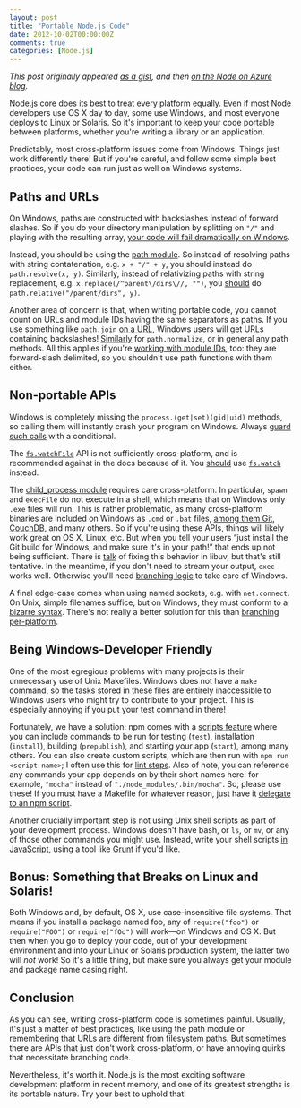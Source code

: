 ```yaml
---
layout: post
title: "Portable Node.js Code"
date: 2012-10-02T00:00:00Z
comments: true
categories: [Node.js]
---
```


*This post originally appeared [as a gist](https://gist.github.com/domenic/2790533), and then
[on the Node on Azure blog](http://nodeblog.azurewebsites.net/how-to-write-portable-nodejs-code).*

Node.js core does its best to treat every platform equally. Even if most Node developers use OS X day to day, some use
Windows, and most everyone deploys to Linux or Solaris. So it's important to keep your code portable between platforms,
whether you're writing a library or an application.

Predictably, most cross-platform issues come from Windows. Things just work differently there! But if you're careful,
and follow some simple best practices, your code can run just as well on Windows systems.

## Paths and URLs

On Windows, paths are constructed with backslashes instead of forward slashes. So if you do your directory manipulation
by splitting on `"/"` and playing with the resulting array, [your code will fail dramatically on Windows][codex].

Instead, you should be using the [path module][path]. So instead of resolving paths with string contatenation, e.g.
`x + "/" + y`, you should instead do `path.resolve(x, y)`. Similarly, instead of relativizing paths with string
replacement, e.g. `x.replace(/^parent\/dirs\//, "")`, you [should][wrench] do `path.relative("/parent/dirs", y)`.

Another area of concern is that, when writing portable code, you cannot count on URLs and module IDs having the same
separators as paths. If you use something like `path.join` [on a URL][knox], Windows users will get URLs containing
backslashes! [Similarly][npm-www] for `path.normalize`, or in general any path methods. All this applies if you're
[working with module IDs][browserify], too: they are forward-slash delimited, so you shouldn't use path functions with
them either.


[codex]: https://github.com/logicalparadox/codex/commit/7f91b451e7cdc9d794f30bd026029aea797bb1e0
[path]: http://nodejs.org/docs/latest/api/path.html
[wrench]: https://github.com/ryanmcgrath/wrench-js/commit/01190602dac64924fca2dae11912ffb560e636a0
[knox]: https://github.com/domenic/knox/compare/eabef00df9bf79085229f4ed39b2679eb579ea20...9b1a4e9f644ababd5d9ced227de44709e1fccf4b
[npm-www]: https://github.com/isaacs/npm-www/pull/88
[browserify]: https://github.com/substack/node-browserify/pull/158

## Non-portable APIs

Windows is completely missing the `process.(get|set)(gid|uid)` methods, so calling them will instantly crash your
program on Windows. Always [guard such calls][winston] with a conditional.

The [`fs.watchFile`][watchFile] API is not sufficiently cross-platform, and is recommended against in the docs because
of it. You [should][codex-watch] use [`fs.watch`][watch] instead.

The [child_process module][] requires care cross-platform. In particular, `spawn` and `execFile` do not execute in a
shell, which means that on Windows only `.exe` files will run. This is rather problematic, as many cross-platform
binaries are included on Windows as `.cmd` or `.bat` files, [among them Git][npm-git], [CouchDB][npm-www-couchdb], and
many others. So if you're using these APIs, things will likely work great on OS X, Linux, etc. But when you tell your
users “just install the Git build for Windows, and make sure it's in your path!” that ends up not being sufficient.
There is [talk][node-bug] of fixing this behavior in libuv, but that's still tentative. In the meantime, if you don't
need to stream your output, `exec` works well. Otherwise you'll need [branching logic][npm-www-couchdb] to take care
of Windows.

A final edge-case comes when using named sockets, e.g. with `net.connect`. On Unix, simple filenames suffice, but on
Windows, they must conform to a [bizarre syntax][pipe-names]. There's not really a better solution for this than
[branching per-platform][cleanPipeName].


[winston]: https://github.com/flatiron/winston/commit/a32d92ba1be3c21859d8c1c9e8e0e701846fcaf4
[watchFile]: http://nodejs.org/docs/latest/api/fs.html#fs_fs_watchfile_filename_options_listener
[codex-watch]: https://github.com/logicalparadox/codex/commit/be2fe18f5561f7bbd3bd0099bb47f7e58c23638d
[watch]: http://nodejs.org/docs/latest/api/fs.html#fs_fs_watch_filename_options_listener
[child_process module]: http://nodejs.org/api/child_process.html
[npm-git]: https://github.com/isaacs/npm/issues/2333
[npm-www-couchdb]: https://github.com/isaacs/npm-www/blob/fd3a96e861989338676937736599598f7c0fde8f/dev/go.js#L22-27
[node-bug]: https://github.com/joyent/node/issues/2318
[pipe-names]: http://msdn.microsoft.com/en-us/library/windows/desktop/aa365783%28v=vs.85%29.aspx
[cleanPipeName]: https://gist.github.com/2790533#gistcomment-331356

## Being Windows-Developer Friendly

One of the most egregious problems with many projects is their unnecessary use of Unix Makefiles. Windows does not have
a `make` command, so the tasks stored in these files are entirely inaccessible to Windows users who might try to
contribute to your project. This is especially annoying if you put your test command in there!

Fortunately, we have a solution: npm comes with a [scripts feature][npm-scripts] where you can include commands to be
run for testing (`test`), installation (`install`), building (`prepublish`), and starting your app (`start`), among many
others. You can also create custom scripts, which are then run with `npm run <script-name>`; I often use this for
[lint steps][linting]. Also of note, you can reference any commands your app depends on by their short names here: for
example, `"mocha"` instead of `"./node_modules/.bin/mocha"`. So, please use these! If you must have a Makefile for
whatever reason, just have it [delegate to an npm script][knox-test].

Another crucially important step is not using Unix shell scripts as part of your development process. Windows doesn't
have bash, or `ls`, or `mv`, or any of those other commands you might use. Instead, write your shell scripts
[in JavaScript][shell-scripts], using a tool like [Grunt][] if you'd like.


[npm-scripts]: https://npmjs.org/doc/scripts.html
[linting]: https://github.com/domenic/sinon-chai/blob/baf878ee7ba98bae507ac8bc91c94ea1fe287964/package.json#L28
[knox-test]: https://github.com/LearnBoost/knox/blob/c1b680c80b7a4493970e3e9a92305387ef96c1eb/Makefile#L2-3
[shell-scripts]: http://www.2ality.com/2011/12/nodejs-shell-scripting.html
[Grunt]: http://gruntjs.com/

## Bonus: Something that Breaks on Linux and Solaris!

Both Windows and, by default, OS X, use case-insensitive file systems. That means if you install a package named foo,
any of `require("foo")` or `require("FOO")` or `require("fOo")` will work—on Windows and OS X. But then when you go to
deploy your code, out of your development environment and into your Linux or Solaris production system, the latter two
will *not* work! So it's a little thing, but make sure you always get your module and package name casing right.

## Conclusion

As you can see, writing cross-platform code is sometimes painful. Usually, it's just a matter of best practices, like
using the path module or remembering that URLs are different from filesystem paths. But sometimes there are APIs that
just don't work cross-platform, or have annoying quirks that necessitate branching code.

Nevertheless, it's worth it. Node.js is the most exciting software development platform in recent memory, and one of its
greatest strengths is its portable nature. Try your best to uphold that!
